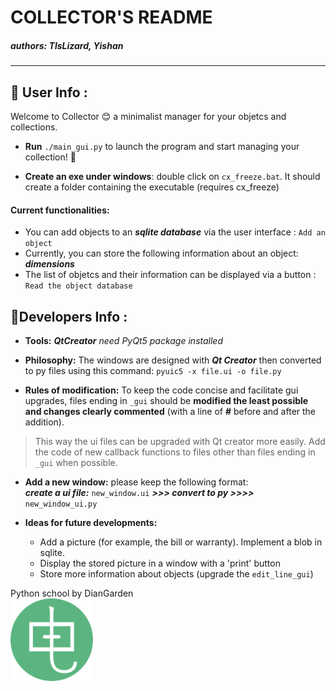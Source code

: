 # COLLECTOR'S README
##### *authors: TlsLizard, Yishan*
***
## **:loudspeaker: User Info :**
  
Welcome to Collector :blush:  a minimalist manager for your objetcs and collections.  
* **Run**  `./main_gui.py`  to launch the program and start managing your collection! :punch:

* **Create an exe under windows**:
double click on `cx_freeze.bat`. It should create a folder containing the executable (requires cx_freeze)

#### Current functionalities:
  - You can add objects to an ***sqlite database*** via the user interface : ```Add an object```
  - Currently, you can store the following information  about an object:  ***dimensions***
  - The list of objetcs and their information can be displayed via a button : ```Read the object database```

## **:ledger:Developers Info :**

* **Tools:**  ***QtCreator***
_need PyQt5 package installed_

* **Philosophy:** The windows are designed with ***Qt Creator*** then converted to py files using this command: `pyuic5 -x file.ui -o file.py`

* **Rules of modification:** To keep the code concise and facilitate gui upgrades, files ending in `_gui` should be **modified the least possible and changes clearly commented** (with a line of **#** before and after the addition). 
>This way the ui files can be upgraded with Qt creator more easily. Add the code of new callback functions to files other than files ending in `_gui` when possible.

* **Add a new window:** please keep the following format:  
***create a ui file:*** `new_window.ui`  ***>>> convert to py >>>>*** `new_window_ui.py`

* **Ideas for future developments:**
  * Add a picture (for example, the bill or warranty). Implement a blob in sqlite.
  * Display the stored picture in a window with a 'print' button
  * Store more information about objects (upgrade the `edit_line_gui`)



Python school by DianGarden  
  ![DianGarden](/Diangarden.png)
